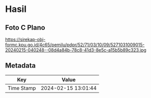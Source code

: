 # Hasil

## Foto C Plano

https://sirekap-obj-formc.kpu.go.id/4c65/pemilu/pdpr/52/71/03/10/09/5271031009015-20240215-040248--08d4a84b-78c8-41d3-8e5c-a15b5b89c323.jpg


## Metadata

| Key        | Value               |
| ---------- | ------------------- |
| Time Stamp | 2024-02-15 13:01:44 |



